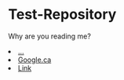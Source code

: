 # Test-Repository

Why are you reading me?

<li><a href="..">...</a>

<li><a href="http://www.google.ca">Google.ca</a>

<li><a href="https://youtu.be/dQw4w9WgXcQ">Link</a>
